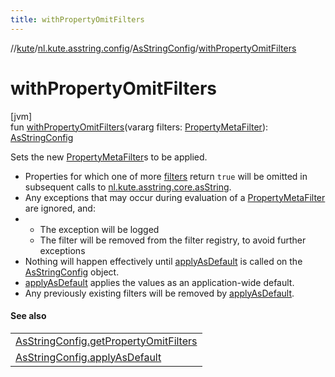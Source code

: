```yaml
---
title: withPropertyOmitFilters
---
```

//[kute](../../../index.html)/[nl.kute.asstring.config](../index.html)/[AsStringConfig](index.html)/[withPropertyOmitFilters](with-property-omit-filters.html)



# withPropertyOmitFilters



[jvm]\
fun [withPropertyOmitFilters](with-property-omit-filters.html)(vararg filters: [PropertyMetaFilter](../../nl.kute.asstring.core.filter/-property-meta-filter/index.html)): [AsStringConfig](index.html)



Sets the new [PropertyMetaFilter](../../nl.kute.asstring.core.filter/-property-meta-filter/index.html)s to be applied.



- 
   Properties for which one of more [filters](with-property-omit-filters.html) return `true` will be omitted in subsequent calls to [nl.kute.asstring.core.asString](../../nl.kute.asstring.core/as-string.html).
- 
   Any exceptions that may occur during evaluation of a [PropertyMetaFilter](../../nl.kute.asstring.core.filter/-property-meta-filter/index.html) are ignored, and:
- - 
      The exception will be logged
   - 
      The filter will be removed from the filter registry, to avoid further exceptions
- 
   Nothing will happen effectively until [applyAsDefault](apply-as-default.html) is called on the [AsStringConfig](index.html) object.
- 
   [applyAsDefault](apply-as-default.html) applies the values as an application-wide default.
- 
   Any previously existing filters will be removed by [applyAsDefault](apply-as-default.html).




#### See also


| |
|---|
| [AsStringConfig.getPropertyOmitFilters](get-property-omit-filters.html) |
| [AsStringConfig.applyAsDefault](apply-as-default.html) |



